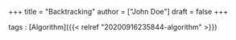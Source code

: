 +++
title = "Backtracking"
author = ["John Doe"]
draft = false
+++

tags
: [Algorithm]({{< relref "20200916235844-algorithm" >}})
